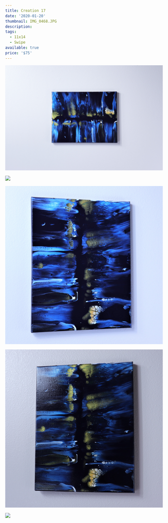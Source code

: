 ```yaml
---
title: Creation 17
date: '2020-01-20'
thumbnail: IMG_0468.JPG
description: 
tags:
  - 11x14
  - Swipe
available: true
price: '$75'
---
```


![](IMG_0474.JPG)

![](IMG_0472.JPG)

![](IMG_0462.JPG)

![](IMG_0466.JPG)

![](IMG_0005.JPG)

